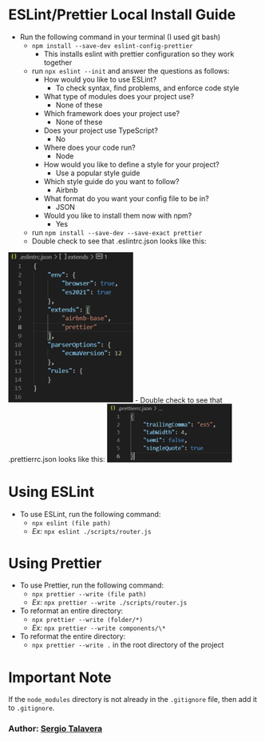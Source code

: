 # ESLint/Prettier Local Install Guide

-   Run the following command in your terminal (I used git bash)
    -   `npm install --save-dev eslint-config-prettier`
        -   This installs eslint with prettier configuration so they work together
    -   run `npx eslint --init` and answer the questions as follows:
        -   How would you like to use ESLint?
            -   To check syntax, find problems, and enforce code style
        -   What type of modules does your project use?
            -   None of these
        -   Which framework does your project use?
            -   None of these
        -   Does your project use TypeScript?
            -   No
        -   Where does your code run?
            -   Node
        -   How would you like to define a style for your project?
            -   Use a popular style guide
        -   Which style guide do you want to follow?
            -   Airbnb
        -   What format do you want your config file to be in?
            -   JSON
        -   Would you like to install them now with npm?
            -   Yes
    -   run `npm install --save-dev --save-exact prettier`
    -   Double check to see that .eslintrc.json looks like this:
  <img width="250px" src="images/ESLint_JSON.jpg">
    - Double check to see that .prettierrc.json looks like this:
  <img width="250px" src="images/Prettier_JSON.jpg">

# Using ESLint
- To use ESLint, run the following command:
  - `npx eslint (file path)`
  - *Ex:* `npx eslint ./scripts/router.js`

# Using Prettier
- To use Prettier, run the following command:
  - `npx prettier --write (file path)`
  - *Ex:* `npx prettier --write ./scripts/router.js`
- To reformat an entire directory:
  - `npx prettier --write (folder/*)`
  - *Ex:* `npx prettier --write components/\*`
- To reformat the entire directory:
  - `npx prettier --write .` in the root directory of the project

# Important Note
If the `node_modules` directory is not already in the `.gitignore` file, then add it to `.gitignore`.

### Author: [Sergio Talavera](https://github.com/stalaver)